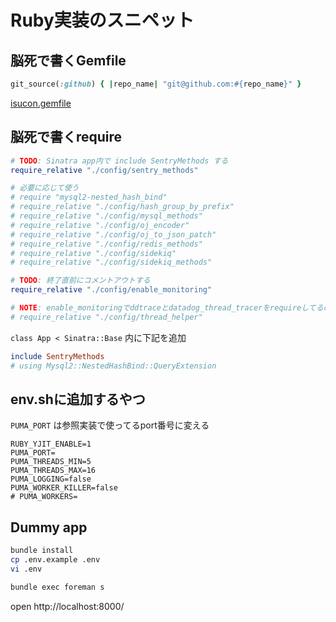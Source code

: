# Ruby実装のスニペット
## 脳死で書くGemfile
```ruby
git_source(:github) { |repo_name| "git@github.com:#{repo_name}" }
```

[isucon.gemfile](isucon.gemfile)

## 脳死で書くrequire
```ruby
# TODO: Sinatra app内で include SentryMethods する
require_relative "./config/sentry_methods"

# 必要に応じて使う
# require "mysql2-nested_hash_bind"
# require_relative "./config/hash_group_by_prefix"
# require_relative "./config/mysql_methods"
# require_relative "./config/oj_encoder"
# require_relative "./config/oj_to_json_patch"
# require_relative "./config/redis_methods"
# require_relative "./config/sidekiq"
# require_relative "./config/sidekiq_methods"

# TODO: 終了直前にコメントアウトする
require_relative "./config/enable_monitoring"

# NOTE: enable_monitoringでddtraceとdatadog_thread_tracerをrequireしてるのでenable_monitoringをrequireした後でrequireする必要がある
# require_relative "./config/thread_helper"
```

`class App < Sinatra::Base` 内に下記を追加

```ruby
include SentryMethods
# using Mysql2::NestedHashBind::QueryExtension
```

## env.shに追加するやつ
`PUMA_PORT` は参照実装で使ってるport番号に変える

```
RUBY_YJIT_ENABLE=1
PUMA_PORT=
PUMA_THREADS_MIN=5
PUMA_THREADS_MAX=16
PUMA_LOGGING=false
PUMA_WORKER_KILLER=false
# PUMA_WORKERS=
```

## Dummy app
```bash
bundle install
cp .env.example .env
vi .env

bundle exec foreman s
```

open http://localhost:8000/
